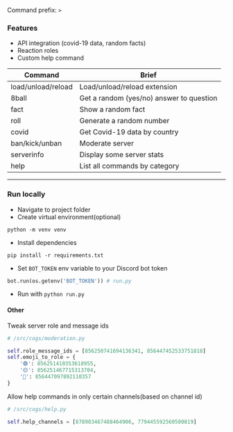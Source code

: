 Command prefix: `>`

### Features
- API integration (covid-19 data, random facts)
- Reaction roles
- Custom help command

| Command | Brief |
|--------------------|------------------------------------------|
| load/unload/reload | Load/unload/reload extension             |
| 8ball              | Get a random (yes/no) answer to question |
| fact               | Show a random fact                       |
| roll               | Generate a random number                 |
| covid              | Get Covid-19 data by country             |
| ban/kick/unban     | Moderate server                          |
| serverinfo         | Display some server stats                |
| help               | List all commands by category            |

---

### Run locally

- Navigate to project folder
- Create virtual environment(optional)
```
python -m venv venv
```
- Install dependencies
```
pip install -r requirements.txt
```
- Set `BOT_TOKEN` env variable to your Discord bot token

```python
bot.run(os.getenv('BOT_TOKEN')) # run.py
```

- Run with `python run.py`

#### Other

Tweak server role and message ids
```python
# /src/cogs/moderation.py

self.role_message_ids = [856250741694136341, 856447452533751818]
self.emoji_to_role = {
    '🟢': 856251410353618955,
    '🟡': 856251467715313704,
    '🎉': 856447097892110357
}
```

Allow help commands in only certain channels(based on channel id)
```python
# /src/cogs/help.py

self.help_channels = [878903467488464906, 779445592560500819]
```
